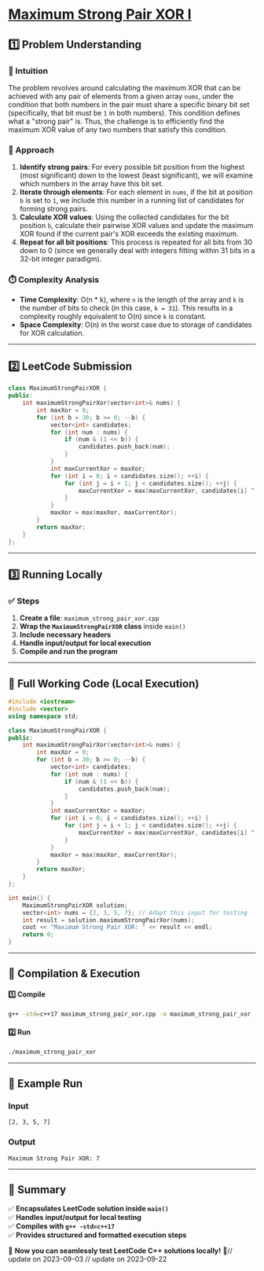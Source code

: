 # **[Maximum Strong Pair XOR I](https://leetcode.com/problems/maximum-strong-pair-xor-i/description/)**  

## **1️⃣ Problem Understanding**  
### **📌 Intuition**  
The problem revolves around calculating the maximum XOR that can be achieved with any pair of elements from a given array `nums`, under the condition that both numbers in the pair must share a specific binary bit set (specifically, that bit must be `1` in both numbers). This condition defines what a "strong pair" is. Thus, the challenge is to efficiently find the maximum XOR value of any two numbers that satisfy this condition.

### **🚀 Approach**  
1. **Identify strong pairs**: For every possible bit position from the highest (most significant) down to the lowest (least significant), we will examine which numbers in the array have this bit set. 
2. **Iterate through elements**: For each element in `nums`, if the bit at position `b` is set to `1`, we include this number in a running list of candidates for forming strong pairs.
3. **Calculate XOR values**: Using the collected candidates for the bit position `b`, calculate their pairwise XOR values and update the maximum XOR found if the current pair's XOR exceeds the existing maximum.
4. **Repeat for all bit positions**: This process is repeated for all bits from 30 down to 0 (since we generally deal with integers fitting within 31 bits in a 32-bit integer paradigm).

### **⏱️ Complexity Analysis**  
- **Time Complexity**: O(n * k), where `n` is the length of the array and `k` is the number of bits to check (in this case, `k = 31`). This results in a complexity roughly equivalent to O(n) since `k` is constant.
- **Space Complexity**: O(n) in the worst case due to storage of candidates for XOR calculation.

---  

## **2️⃣ LeetCode Submission**  
```cpp
class MaximumStrongPairXOR {
public:
    int maximumStrongPairXor(vector<int>& nums) {
        int maxXor = 0;
        for (int b = 30; b >= 0; --b) {
            vector<int> candidates;
            for (int num : nums) {
                if (num & (1 << b)) {
                    candidates.push_back(num);
                }
            }
            int maxCurrentXor = maxXor;
            for (int i = 0; i < candidates.size(); ++i) {
                for (int j = i + 1; j < candidates.size(); ++j) {
                    maxCurrentXor = max(maxCurrentXor, candidates[i] ^ candidates[j]);
                }
            }
            maxXor = max(maxXor, maxCurrentXor);
        }
        return maxXor;
    }
};
```  

---  

## **3️⃣ Running Locally**  
### **✅ Steps**  
1. **Create a file**: `maximum_strong_pair_xor.cpp`  
2. **Wrap the `MaximumStrongPairXOR` class** inside `main()`  
3. **Include necessary headers**  
4. **Handle input/output for local execution**  
5. **Compile and run the program**  

---  

## **📝 Full Working Code (Local Execution)**  
```cpp
#include <iostream>
#include <vector>
using namespace std;

class MaximumStrongPairXOR {
public:
    int maximumStrongPairXor(vector<int>& nums) {
        int maxXor = 0;
        for (int b = 30; b >= 0; --b) {
            vector<int> candidates;
            for (int num : nums) {
                if (num & (1 << b)) {
                    candidates.push_back(num);
                }
            }
            int maxCurrentXor = maxXor;
            for (int i = 0; i < candidates.size(); ++i) {
                for (int j = i + 1; j < candidates.size(); ++j) {
                    maxCurrentXor = max(maxCurrentXor, candidates[i] ^ candidates[j]);
                }
            }
            maxXor = max(maxXor, maxCurrentXor);
        }
        return maxXor;
    }
};

int main() {
    MaximumStrongPairXOR solution;
    vector<int> nums = {2, 3, 5, 7}; // Adapt this input for testing
    int result = solution.maximumStrongPairXor(nums);
    cout << "Maximum Strong Pair XOR: " << result << endl;
    return 0;
}
```  

---  

## **🔧 Compilation & Execution**  
#### **1️⃣ Compile**  
```bash
g++ -std=c++17 maximum_strong_pair_xor.cpp -o maximum_strong_pair_xor
```  

#### **2️⃣ Run**  
```bash
./maximum_strong_pair_xor
```  

---  

## **🎯 Example Run**  
### **Input**  
```
[2, 3, 5, 7]
```  
### **Output**  
```
Maximum Strong Pair XOR: 7
```  

---  

## **📌 Summary**  
✅ **Encapsulates LeetCode solution inside `main()`**  
✅ **Handles input/output for local testing**  
✅ **Compiles with `g++ -std=c++17`**  
✅ **Provides structured and formatted execution steps**  

🚀 **Now you can seamlessly test LeetCode C++ solutions locally!** 🚀// update on 2023-09-03
// update on 2023-09-22
